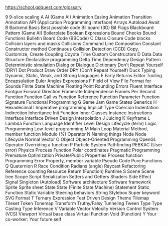 https://school.gdquest.com/glossary

9
9-slice scaling
A
AI (Game AI)
Animation Easing
Animation Transition
Annotation
API (Application Programming Interface)
Arrays
Autoload
Await
B
Backend
Basis
Best possible code
Billboard (3D)
Bit Flags
Blackboard Pattern (Game AI)
Boilerplate
Boolean Expressions
Bound Checks
Bound Functions
Bulletin Board Code (BBCode)
C
Class
Closure
Code blocks
Collision layers and masks
Collisions
Command Line
Composition
Constant
Constructor method
Continuous Collision Detection (CCD)
Copy, Customize, Create
Coupling
Coyote Time
Custom Constructors
D
Data
Data Structure
Declarative programming
Delta Time
Dependency
Design Pattern
Deterministic simulation
Dialog or Dialogue
Dictionary
Don't Repeat Yourself (DRY)
Dot Product
Draw Order
DRY (Don't Repeat Yourself)
Duck Typing
Dynamic, Static, Weak, and Strong languages
E
Early Returns
Editor Tooling
Encapsulation
Euler Angles
Expressions
F
Field of View
File Format for Sounds
Finite State Machine
Floating Point Rounding Errors
Fluent Interface
Footgun
Forward Direction
Framerate Independence
Frames Per Second
Function
Function Call vs Function Reference
Function Parameter
Function Signature
Functional Programming
G
Game Jam
Game States
Generics
H
Hexadecimal
I
Imperative programming
Implicit Type Coercion
Indentation
Indirection
Inheritance
Init Function
Inner Classes
Instance
Instructions
Interface
Interface Driven Design
Interpolation
J
Juicing
K
Keyframe
L
Lambda Function
Language Identifier
Level Design
Lifecycle (term)
Logic Programming
Low-level programming
M
Main Loop
Material
Method, member function
Modulo (%) Operator
N
Naming things
Node
Node Lifecycle
Normal Vector
O
Object
Object-Oriented Programming
OpenGL
Operator
Overriding a function
P
Particle System
Pathfinding
PEBKAC (User error)
Physics Process Function
Polar coordinates
Pragmatic Programming
Premature Optimization
Private/Public Properties
Process function
Programming Error
Property, member variable
Pseudo Code
Pure Functions
Q
Quaternion
R
Race Condition
Radians (angle)
Raycast
Refactoring
Reference counting
Resource
Return (Function)
Runtime
S
Scene
Scene tree
Scope
Script
Serialization
Setters and Getters
Shaders
Side Effect
Signal
Singleton (Autoload)
Software architecture
Software framework
Sprite
Sprite sheet
State
State (Finite State Machine)
Statement
Static Function
Static Variable
Steering behaviors
String
Stylebox
Super keyword
SVG Format
T
Ternary Expression
Test Driven Design
Theme
Tilemap
Tileset
Token
Tonemap
Transform
Truthy/Falsy
Tunneling
Tween
Type
Type Casting
Type Inference
V
Variable
Vector
Velocity
Version Control System (VCS)
Viewport
Virtual base class
Virtual Function
Void (Function)
Y
Your co-worker: Your future self